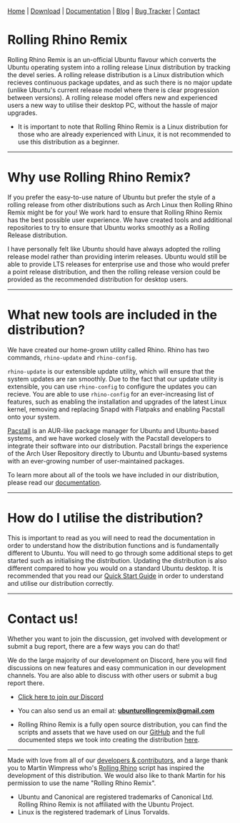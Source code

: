 <head>
  <link rel="shortcut icon" type="image/x-icon" href="https://raw.githubusercontent.com/MrBeeBenson/rrr-site/main/favicon.png" />
</head>

<div id="navigation">

<a href="https://rollingrhinoremix.github.io">Home</a> | <a href="https://rollingrhinoremix.github.io/download">Download</a> | <a href="https://rollingrhinoremix.github.io/docs">Documentation</a> | <a href="https://rollingrhinoremix.github.io/blog">Blog</a> | <a href="https://rollingrhinoremix.github.io/bugs">Bug Tracker</a> | <a href="https://rollingrhinoremix.github.io#contact">Contact</a>

</div>

# Rolling Rhino Remix

Rolling Rhino Remix is an un-official Ubuntu flavour which converts the Ubuntu operating system into a rolling release Linux distribution by tracking the devel series. A rolling release distribution is a Linux distribution which recieves continuous package updates, and as such there is no major update (unlike Ubuntu's current release model where there is clear progression between versions). A rolling release model offers new and experienced users a new way to utilise their desktop PC, without the hassle of major upgrades.

- It is important to note that Rolling Rhino Remix is a Linux distribution for those who are already experienced with Linux, it is not recommended to use this distribution as a beginner.

<hr />

# Why use Rolling Rhino Remix?

If you prefer the easy-to-use nature of Ubuntu but prefer the style of a rolling release from other distributions such as Arch Linux then Rolling Rhino Remix might be for you! We work hard to ensure that Rolling Rhino Remix has the best possible user experience. We have created tools and additional repositories to try to ensure that Ubuntu works smoothly as a Rolling Release distribution.

I have personally felt like Ubuntu should have always adopted the rolling release model rather than providing interim releases. Ubuntu would still be able to provide LTS releases for enterprise use and those who would prefer a point release distribution, and then the rolling release version could be provided as the recommended distribution for desktop users.

<hr />

# What new tools are included in the distribution?

We have created our home-grown utility called Rhino. Rhino has two commands, `rhino-update` and `rhino-config`. 

`rhino-update` is our extensible update utility, which will ensure that the system updates are ran smoothly. Due to the fact that our update utility is extensible, you can use `rhino-config` to configure the updates you can recieve. You are able to use `rhino-config` for an ever-increasing list of features, such as enabling the installation and upgrades of the latest Linux kernel, removing and replacing Snapd with Flatpaks and enabling Pacstall onto your system.

[Pacstall](https://pacstall.dev) is an AUR-like package manager for Ubuntu and Ubuntu-based systems, and we have worked closely with the Pacstall developers to integrate their software into our distribution. Pacstall brings the experience of the Arch User Repository directly to Ubuntu and Ubuntu-based systems with an ever-growing number of user-maintained packages. 

To learn more about all of the tools we have included in our distribution, please read our [documentation](https://rollingrhinoremix.github.io/docs).

<hr />

# How do I utilise the distribution?

This is important to read as you will need to read the documentation in order to understand how the distribution functions and is fundamentally different to Ubuntu. You will need to go through some additional steps to get started such as initialising the distribution. Updating the distribution is also different compared to how you would on a standard Ubuntu desktop. It is recommended that you read our [Quick Start Guide](https://rollingrhinoremix.github.io/docs-quickstart) in order to understand and utilise our distribution correctly. 

<hr />

<div id="contact" markdown="1">

# Contact us!

Whether you want to join the discussion, get involved with development or submit a bug report, there are a few ways you can do that!

We do the large majority of our development on Discord, here you will find discussions on new features and easy communication in our development channels. You are also able to discuss with other users or submit a bug report there.

- [Click here to join our Discord](https://discord.gg/JMu4SYRs2n)
- You can also send us an email at: **ubunturollingremix@gmail.com**

- Rolling Rhino Remix is a fully open source distribution, you can find the scripts and assets that we have used on our [GitHub](https://github.com/rollingrhinoremix) and the full documented steps we took into creating the distribution [here](https://rollingrhinoremix.github.io/docs-create).

</div>

<hr />

Made with love from all of our [developers & contributors](https://rollingrhinoremix.github.io/contributors.txt), and a large thank you to Martin Wimpress who's [Rolling Rhino](https://github.com/wimpysworld/rolling-rhino) script has inspired the development of this distribution. We would also like to thank Martin for his permission to use the name "Rolling Rhino Remix".

- Ubuntu and Canonical are registered trademarks of Canonical Ltd. Rolling Rhino Remix is not affiliated with the Ubuntu Project. 
- Linux is the registered trademark of Linus Torvalds.
